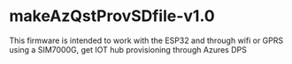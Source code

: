 # makeAzQstProvSDfile-v1.0
This firmware is intended to work with the ESP32 and through wifi or GPRS using a SIM7000G, get IOT hub provisioning through Azures DPS
